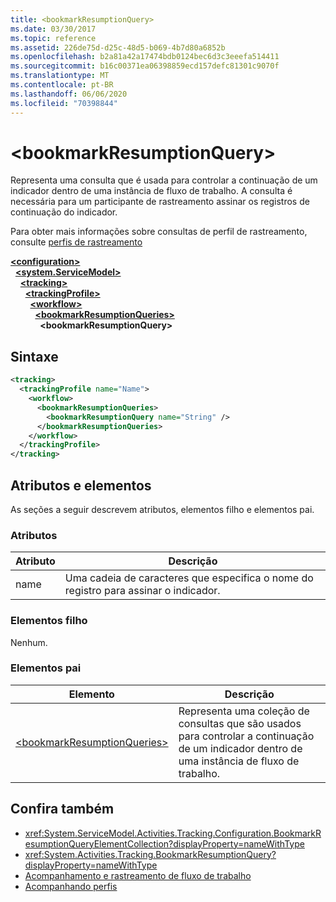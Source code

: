 ```yaml
---
title: <bookmarkResumptionQuery>
ms.date: 03/30/2017
ms.topic: reference
ms.assetid: 226de75d-d25c-48d5-b069-4b7d80a6852b
ms.openlocfilehash: b2a81a42a17474bdb0124bec6d3c3eeefa514411
ms.sourcegitcommit: b16c00371ea06398859ecd157defc81301c9070f
ms.translationtype: MT
ms.contentlocale: pt-BR
ms.lasthandoff: 06/06/2020
ms.locfileid: "70398844"
---
```

# \<bookmarkResumptionQuery>
Representa uma consulta que é usada para controlar a continuação de um indicador dentro de uma instância de fluxo de trabalho. A consulta é necessária para um participante de rastreamento assinar os registros de continuação do indicador.  
  
 Para obter mais informações sobre consultas de perfil de rastreamento, consulte [perfis de rastreamento](../../../windows-workflow-foundation/tracking-profiles.md)  
  
[**\<configuration>**](../configuration-element.md)\
&nbsp;&nbsp;[**\<system.ServiceModel>**](system-servicemodel-of-workflow.md)\
&nbsp;&nbsp;&nbsp;&nbsp;[**\<tracking>**](tracking.md)\
&nbsp;&nbsp;&nbsp;&nbsp;&nbsp;&nbsp;[**\<trackingProfile>**](trackingprofile.md)\
&nbsp;&nbsp;&nbsp;&nbsp;&nbsp;&nbsp;&nbsp;&nbsp;[**\<workflow>**](workflow.md)\
&nbsp;&nbsp;&nbsp;&nbsp;&nbsp;&nbsp;&nbsp;&nbsp;&nbsp;&nbsp;[**\<bookmarkResumptionQueries>**](bookmarkresumptionqueries.md)\
&nbsp;&nbsp;&nbsp;&nbsp;&nbsp;&nbsp;&nbsp;&nbsp;&nbsp;&nbsp;&nbsp;&nbsp;**\<bookmarkResumptionQuery>**  
  
## <a name="syntax"></a>Sintaxe  
  
```xml  
<tracking>
  <trackingProfile name="Name">
    <workflow>
      <bookmarkResumptionQueries>
        <bookmarkResumptionQuery name="String" />
      </bookmarkResumptionQueries>
    </workflow>
  </trackingProfile>
</tracking>  
```  
  
## <a name="attributes-and-elements"></a>Atributos e elementos  
 As seções a seguir descrevem atributos, elementos filho e elementos pai.  
  
### <a name="attributes"></a>Atributos  
  
|Atributo|Descrição|  
|---------------|-----------------|  
|name|Uma cadeia de caracteres que especifica o nome do registro para assinar o indicador.|  
  
### <a name="child-elements"></a>Elementos filho  
 Nenhum.  
  
### <a name="parent-elements"></a>Elementos pai  
  
|Elemento|Descrição|  
|-------------|-----------------|  
|[\<bookmarkResumptionQueries>](bookmarkresumptionqueries.md)|Representa uma coleção de consultas que são usados para controlar a continuação de um indicador dentro de uma instância de fluxo de trabalho.|  
  
## <a name="see-also"></a>Confira também

- <xref:System.ServiceModel.Activities.Tracking.Configuration.BookmarkResumptionQueryElementCollection?displayProperty=nameWithType>
- <xref:System.Activities.Tracking.BookmarkResumptionQuery?displayProperty=nameWithType>
- [Acompanhamento e rastreamento de fluxo de trabalho](../../../windows-workflow-foundation/workflow-tracking-and-tracing.md)
- [Acompanhando perfis](../../../windows-workflow-foundation/tracking-profiles.md)
